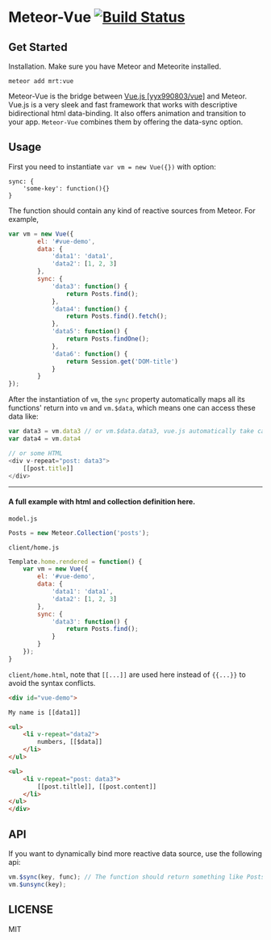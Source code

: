 Meteor-Vue [![Build Status](https://travis-ci.org/zhouzhuojie/meteor-vue.svg?branch=master)](https://travis-ci.org/zhouzhuojie/meteor-vue)
===============

Get Started
-----------

Installation. Make sure you have Meteor and Meteorite installed.
```
meteor add mrt:vue
```

Meteor-Vue is the bridge between [Vue.js [yyx990803/vue]](https://github.com/yyx990803/vue) and Meteor. Vue.js is a very sleek and fast framework that works with descriptive bidirectional html data-binding. It also offers animation and transition to your app. `Meteor-Vue` combines them by offering the data-sync option.

Usage
-------

First you need to instantiate `var vm = new Vue({})` with option:

```
sync: {
    'some-key': function(){}
}
```

The function should contain any kind of reactive sources from Meteor. For example,

```javascript
var vm = new Vue({
        el: '#vue-demo',
        data: {
            'data1': 'data1',
            'data2': [1, 2, 3]
        },
        sync: {
            'data3': function() {
                return Posts.find();
            },
            'data4': function() {
                return Posts.find().fetch();
            },
            'data5': function() {
                return Posts.findOne();
            },
            'data6': function() {
                return Session.get('DOM-title')
            }
        }
});
```

After the instantiation of `vm`, the `sync` property automatically maps all its functions' return into `vm` and `vm.$data`, which means one can access these data like:
```javascript
var data3 = vm.data3 // or vm.$data.data3, vue.js automatically take care of this.
var data4 = vm.data4

// or some HTML
<div v-repeat="post: data3">
    [[post.title]]
</div>
```

----
#### A full example with html and collection definition here.

`model.js`
```javascript
Posts = new Meteor.Collection('posts');

```

`client/home.js`
```javascript
Template.home.rendered = function() {
    var vm = new Vue({
        el: '#vue-demo',
        data: {
            'data1': 'data1',
            'data2': [1, 2, 3]
        },
        sync: {
            'data3': function() {
                return Posts.find();
            }
        }
    });
}
```

`client/home.html`, note that `[[...]]` are used here instead of ``{{...}}`` to avoid the syntax conflicts.
```html
<div id="vue-demo">

My name is [[data1]]

<ul>
    <li v-repeat="data2">
        numbers, [[$data]]
    </li>
</ul>

<ul>
    <li v-repeat="post: data3">
        [[post.tiltle]], [[post.content]]
    </li>
</ul>
</div>
```

API
------
If you want to dynamically bind more reactive data source, use the following api:

```javascript
vm.$sync(key, func); // The function should return something like Posts.find() or Posts.findOne()
vm.$unsync(key);
```


LICENSE
-------
MIT
